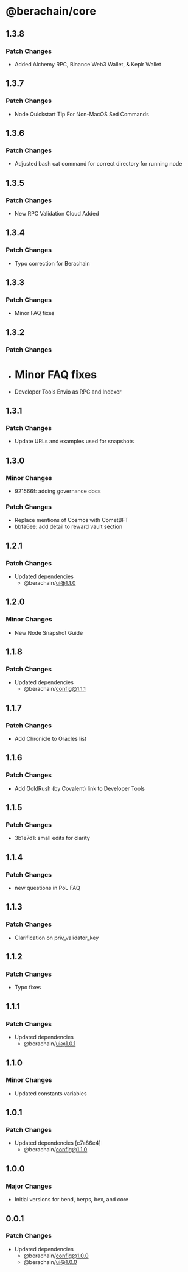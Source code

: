# @berachain/core

## 1.3.8

### Patch Changes

- Added Alchemy RPC, Binance Web3 Wallet, & Keplr Wallet

## 1.3.7

### Patch Changes

- Node Quickstart Tip For Non-MacOS Sed Commands

## 1.3.6

### Patch Changes

- Adjusted bash cat command for correct directory for running node

## 1.3.5

### Patch Changes

- New RPC Validation Cloud Added

## 1.3.4

### Patch Changes

- Typo correction for Berachain

## 1.3.3

### Patch Changes

- Minor FAQ fixes

## 1.3.2

### Patch Changes

- # Minor FAQ fixes
- Developer Tools Envio as RPC and Indexer

## 1.3.1

### Patch Changes

- Update URLs and examples used for snapshots

## 1.3.0

### Minor Changes

- 921566f: adding governance docs

### Patch Changes

- Replace mentions of Cosmos with CometBFT
- bbfa6ee: add detail to reward vault section

## 1.2.1

### Patch Changes

- Updated dependencies
  - @berachain/ui@1.1.0

## 1.2.0

### Minor Changes

- New Node Snapshot Guide

## 1.1.8

### Patch Changes

- Updated dependencies
  - @berachain/config@1.1.1

## 1.1.7

### Patch Changes

- Add Chronicle to Oracles list

## 1.1.6

### Patch Changes

- Add GoldRush (by Covalent) link to Developer Tools

## 1.1.5

### Patch Changes

- 3b1e7d1: small edits for clarity

## 1.1.4

### Patch Changes

- new questions in PoL FAQ

## 1.1.3

### Patch Changes

- Clarification on priv_validator_key

## 1.1.2

### Patch Changes

- Typo fixes

## 1.1.1

### Patch Changes

- Updated dependencies
  - @berachain/ui@1.0.1

## 1.1.0

### Minor Changes

- Updated constants variables

## 1.0.1

### Patch Changes

- Updated dependencies [c7a86e4]
  - @berachain/config@1.1.0

## 1.0.0

### Major Changes

- Initial versions for bend, berps, bex, and core

## 0.0.1

### Patch Changes

- Updated dependencies
  - @berachain/config@1.0.0
  - @berachain/ui@1.0.0
